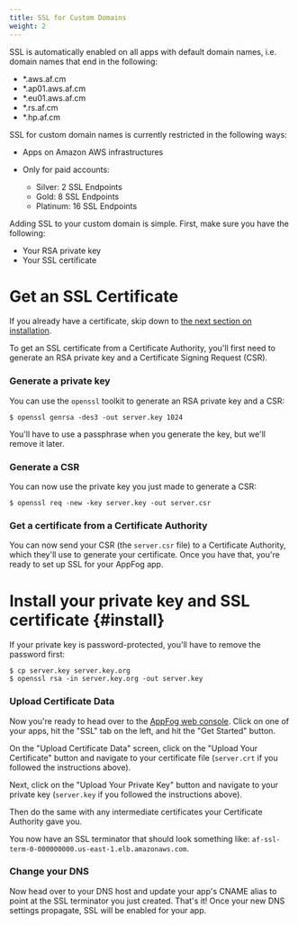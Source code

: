```yaml
---
title: SSL for Custom Domains
weight: 2
---
```


SSL is automatically enabled on all apps with default domain names, i.e. domain names that end in the following: 

* \*.aws.af.cm
* \*.ap01.aws.af.cm
* \*.eu01.aws.af.cm
* \*.rs.af.cm
* \*.hp.af.cm

SSL for custom domain names is currently restricted in the following ways: 

* Apps on Amazon AWS infrastructures 
* Only for paid accounts:

	* Silver: 2 SSL Endpoints
	* Gold: 8 SSL Endpoints
	* Platinum: 16 SSL Endpoints

Adding SSL to your custom domain is simple. First, make sure you have the following: 

* Your RSA private key
* Your SSL certificate

# Get an SSL Certificate

If you already have a certificate, skip down to [the next section on installation](#install).

To get an SSL certificate from a Certificate Authority, you'll first need to generate an RSA private key and a Certificate Signing Request (CSR). 

### Generate a private key

You can use the `openssl` toolkit to generate an RSA private key and a CSR:

    $ openssl genrsa -des3 -out server.key 1024

You'll have to use a passphrase when you generate the key, but we'll remove it later.

### Generate a CSR

You can now use the private key you just made to generate a CSR:

    $ openssl req -new -key server.key -out server.csr

### Get a certificate from a Certificate Authority

You can now send your CSR (the `server.csr` file) to a Certificate Authority, which they'll use to generate your certificate. Once you have that, you're ready to set up SSL for your AppFog app. 

# Install your private key and SSL certificate {#install}

If your private key is password-protected, you'll have to remove the password first:

    $ cp server.key server.key.org
	$ openssl rsa -in server.key.org -out server.key

### Upload Certificate Data

Now you're ready to head over to the [AppFog web console](http://console.appfog.com). Click on one of your apps, hit the "SSL" tab on the left, and hit the "Get Started" button.

On the "Upload Certificate Data" screen, click on the "Upload Your Certificate" button and navigate to your certificate file (`server.crt` if you followed the instructions above).

Next, click on the "Upload Your Private Key" button and navigate to your private key (`server.key` if you followed the instructions above).

Then do the same with any intermediate certificates your Certificate Authority gave you. 

You now have an SSL terminator that should look something like: `af-ssl-term-0-000000000.us-east-1.elb.amazonaws.com`.

### Change your DNS

Now head over to your DNS host and update your app's CNAME alias to point at the SSL terminator you just created. That's it! Once your new DNS settings propagate, SSL will be enabled for your app. 
